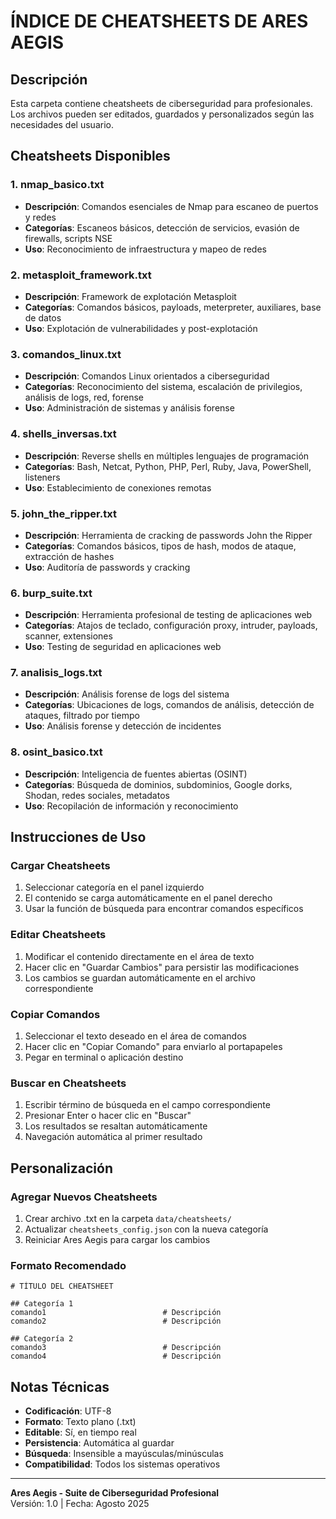 # ÍNDICE DE CHEATSHEETS DE ARES AEGIS

## Descripción
Esta carpeta contiene cheatsheets de ciberseguridad para profesionales. Los archivos pueden ser editados, guardados y personalizados según las necesidades del usuario.

## Cheatsheets Disponibles

### 1. **nmap_basico.txt**
- **Descripción**: Comandos esenciales de Nmap para escaneo de puertos y redes
- **Categorías**: Escaneos básicos, detección de servicios, evasión de firewalls, scripts NSE
- **Uso**: Reconocimiento de infraestructura y mapeo de redes

### 2. **metasploit_framework.txt**
- **Descripción**: Framework de explotación Metasploit
- **Categorías**: Comandos básicos, payloads, meterpreter, auxiliares, base de datos
- **Uso**: Explotación de vulnerabilidades y post-explotación

### 3. **comandos_linux.txt**
- **Descripción**: Comandos Linux orientados a ciberseguridad
- **Categorías**: Reconocimiento del sistema, escalación de privilegios, análisis de logs, red, forense
- **Uso**: Administración de sistemas y análisis forense

### 4. **shells_inversas.txt**
- **Descripción**: Reverse shells en múltiples lenguajes de programación
- **Categorías**: Bash, Netcat, Python, PHP, Perl, Ruby, Java, PowerShell, listeners
- **Uso**: Establecimiento de conexiones remotas

### 5. **john_the_ripper.txt**
- **Descripción**: Herramienta de cracking de passwords John the Ripper
- **Categorías**: Comandos básicos, tipos de hash, modos de ataque, extracción de hashes
- **Uso**: Auditoría de passwords y cracking

### 6. **burp_suite.txt**
- **Descripción**: Herramienta profesional de testing de aplicaciones web
- **Categorías**: Atajos de teclado, configuración proxy, intruder, payloads, scanner, extensiones
- **Uso**: Testing de seguridad en aplicaciones web

### 7. **analisis_logs.txt**
- **Descripción**: Análisis forense de logs del sistema
- **Categorías**: Ubicaciones de logs, comandos de análisis, detección de ataques, filtrado por tiempo
- **Uso**: Análisis forense y detección de incidentes

### 8. **osint_basico.txt**
- **Descripción**: Inteligencia de fuentes abiertas (OSINT)
- **Categorías**: Búsqueda de dominios, subdominios, Google dorks, Shodan, redes sociales, metadatos
- **Uso**: Recopilación de información y reconocimiento

## Instrucciones de Uso

### Cargar Cheatsheets
1. Seleccionar categoría en el panel izquierdo
2. El contenido se carga automáticamente en el panel derecho
3. Usar la función de búsqueda para encontrar comandos específicos

### Editar Cheatsheets
1. Modificar el contenido directamente en el área de texto
2. Hacer clic en "Guardar Cambios" para persistir las modificaciones
3. Los cambios se guardan automáticamente en el archivo correspondiente

### Copiar Comandos
1. Seleccionar el texto deseado en el área de comandos
2. Hacer clic en "Copiar Comando" para enviarlo al portapapeles
3. Pegar en terminal o aplicación destino

### Buscar en Cheatsheets
1. Escribir término de búsqueda en el campo correspondiente
2. Presionar Enter o hacer clic en "Buscar"
3. Los resultados se resaltan automáticamente
4. Navegación automática al primer resultado

## Personalización

### Agregar Nuevos Cheatsheets
1. Crear archivo .txt en la carpeta `data/cheatsheets/`
2. Actualizar `cheatsheets_config.json` con la nueva categoría
3. Reiniciar Ares Aegis para cargar los cambios

### Formato Recomendado
```
# TÍTULO DEL CHEATSHEET

## Categoría 1
comando1                          # Descripción
comando2                          # Descripción

## Categoría 2
comando3                          # Descripción
comando4                          # Descripción
```

## Notas Técnicas
- **Codificación**: UTF-8
- **Formato**: Texto plano (.txt)
- **Editable**: Sí, en tiempo real
- **Persistencia**: Automática al guardar
- **Búsqueda**: Insensible a mayúsculas/minúsculas
- **Compatibilidad**: Todos los sistemas operativos

---
**Ares Aegis - Suite de Ciberseguridad Profesional**  
Versión: 1.0 | Fecha: Agosto 2025
